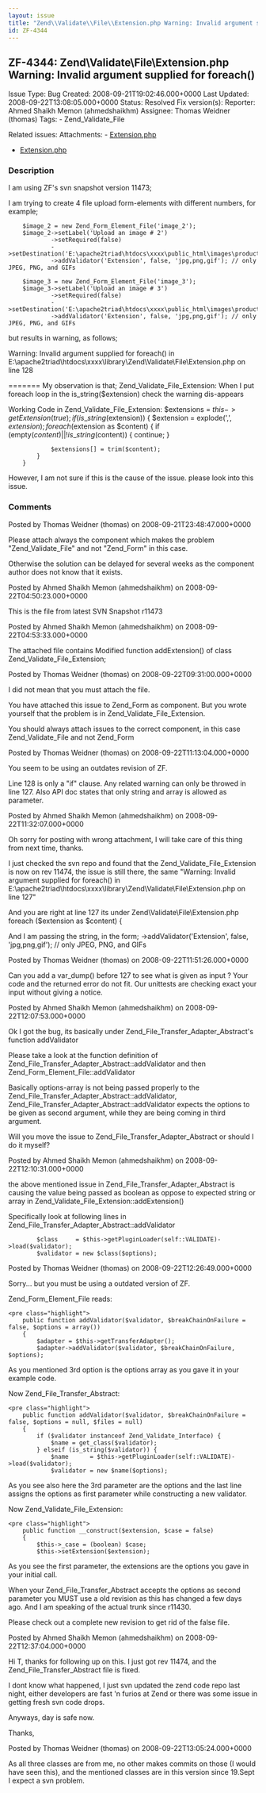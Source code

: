 ```yaml
---
layout: issue
title: "Zend\\Validate\\File\\Extension.php Warning: Invalid argument supplied for foreach()"
id: ZF-4344
---
```


ZF-4344: Zend\\Validate\\File\\Extension.php Warning: Invalid argument supplied for foreach()
---------------------------------------------------------------------------------------------

 Issue Type: Bug Created: 2008-09-21T19:02:46.000+0000 Last Updated: 2008-09-22T13:08:05.000+0000 Status: Resolved Fix version(s):
 Reporter:  Ahmed Shaikh Memon (ahmedshaikhm)  Assignee:  Thomas Weidner (thomas)  Tags: - Zend\_Validate\_File

 Related issues:
 Attachments: - [Extension.php](/issues/secure/attachment/11549/Extension.php)
- [Extension.php](/issues/secure/attachment/11548/Extension.php)

### Description

I am using ZF's svn snapshot version 11473;

I am trying to create 4 file upload form-elements with different numbers, for example;


        $image_2 = new Zend_Form_Element_File('image_2');
        $image_2->setLabel('Upload an image # 2')
                ->setRequired(false)
                ->setDestination('E:\apache2triad\htdocs\xxxx\public_html\images\products')
                ->addValidator('Extension', false, 'jpg,png,gif'); // only JPEG, PNG, and GIFs

        $image_3 = new Zend_Form_Element_File('image_3');
        $image_3->setLabel('Upload an image # 3')
                ->setRequired(false)
                ->setDestination('E:\apache2triad\htdocs\xxxx\public_html\images\products')
                ->addValidator('Extension', false, 'jpg,png,gif'); // only JPEG, PNG, and GIFs


but results in warning, as follows;

Warning: Invalid argument supplied for foreach() in E:\\apache2triad\\htdocs\\xxxx\\library\\Zend\\Validate\\File\\Extension.php on line 128

======= My observation is that; Zend\_Validate\_File\_Extension: When I put foreach loop in the is\_string($extension) check the warning dis-appears

Working Code in Zend\_Validate\_File\_Extension: $extensions = $this->getExtension(true); if (is\_string($extension)) { $extension = explode(',', $extension); foreach ($extension as $content) { if (empty($content) || !is\_string($content)) { continue; }


                $extensions[] = trim($content);
            }
        }


However, I am not sure if this is the cause of the issue. please look into this issue.





### Comments

Posted by Thomas Weidner (thomas) on 2008-09-21T23:48:47.000+0000

Please attach always the component which makes the problem "Zend\_Validate\_File" and not "Zend\_Form" in this case.

Otherwise the solution can be delayed for several weeks as the component author does not know that it exists.





Posted by Ahmed Shaikh Memon (ahmedshaikhm) on 2008-09-22T04:50:23.000+0000

This is the file from latest SVN Snapshot r11473





Posted by Ahmed Shaikh Memon (ahmedshaikhm) on 2008-09-22T04:53:33.000+0000

The attached file contains Modified function addExtension() of class Zend\_Validate\_File\_Extension;





Posted by Thomas Weidner (thomas) on 2008-09-22T09:31:00.000+0000

I did not mean that you must attach the file.

You have attached this issue to Zend\_Form as component. But you wrote yourself that the problem is in Zend\_Validate\_File\_Extension.

You should always attach issues to the correct component, in this case Zend\_Validate\_File and not Zend\_Form





Posted by Thomas Weidner (thomas) on 2008-09-22T11:13:04.000+0000

You seem to be using an outdates revision of ZF.

Line 128 is only a "if" clause. Any related warning can only be throwed in line 127. Also API doc states that only string and array is allowed as parameter.





Posted by Ahmed Shaikh Memon (ahmedshaikhm) on 2008-09-22T11:32:07.000+0000

Oh sorry for posting with wrong attachment, I will take care of this thing from next time, thanks.

I just checked the svn repo and found that the Zend\_Validate\_File\_Extension is now on rev 11474, the issue is still there, the same "Warning: Invalid argument supplied for foreach() in E:\\apache2triad\\htdocs\\xxxx\\library\\Zend\\Validate\\File\\Extension.php on line 127"

And you are right at line 127 its under Zend\\Validate\\File\\Extension.php foreach ($extension as $content) {

And I am passing the string, in the form; ->addValidator('Extension', false, 'jpg,png,gif'); // only JPEG, PNG, and GIFs





Posted by Thomas Weidner (thomas) on 2008-09-22T11:51:26.000+0000

Can you add a var\_dump() before 127 to see what is given as input ? Your code and the returned error do not fit. Our unittests are checking exact your input without giving a notice.





Posted by Ahmed Shaikh Memon (ahmedshaikhm) on 2008-09-22T12:07:53.000+0000

Ok I got the bug, its basically under Zend\_File\_Transfer\_Adapter\_Abstract's function addValidator

Please take a look at the function definition of Zend\_File\_Transfer\_Adapter\_Abstract::addValidator and then Zend\_Form\_Element\_File::addValidator

Basically options-array is not being passed properly to the Zend\_File\_Transfer\_Adapter\_Abstract::addValidator, Zend\_File\_Transfer\_Adapter\_Abstract::addValidator expects the options to be given as second argument, while they are being coming in third argument.

Will you move the issue to Zend\_File\_Transfer\_Adapter\_Abstract or should I do it myself?





Posted by Ahmed Shaikh Memon (ahmedshaikhm) on 2008-09-22T12:10:31.000+0000

the above mentioned issue in Zend\_File\_Transfer\_Adapter\_Abstract is causing the value being passed as boolean as oppose to expected string or array in Zend\_Validate\_File\_Extension::addExtension()

Specifically look at following lines in Zend\_File\_Transfer\_Adapter\_Abstract::addValidator


            $class     = $this->getPluginLoader(self::VALIDATE)->load($validator);
            $validator = new $class($options);






Posted by Thomas Weidner (thomas) on 2008-09-22T12:26:49.000+0000

Sorry... but you must be using a outdated version of ZF.

Zend\_Form\_Element\_File reads:


    <pre class="highlight">
        public function addValidator($validator, $breakChainOnFailure = false, $options = array())
        {
            $adapter = $this->getTransferAdapter();
            $adapter->addValidator($validator, $breakChainOnFailure, $options);


As you mentioned 3rd option is the options array as you gave it in your example code.

Now Zend\_File\_Transfer\_Abstract:


    <pre class="highlight">
        public function addValidator($validator, $breakChainOnFailure = false, $options = null, $files = null)
        {
            if ($validator instanceof Zend_Validate_Interface) {
                $name = get_class($validator);
            } elseif (is_string($validator)) {
                $name      = $this->getPluginLoader(self::VALIDATE)->load($validator);
                $validator = new $name($options);


As you see also here the 3rd parameter are the options and the last line assigns the options as first parameter while constructing a new validator.

Now Zend\_Validate\_File\_Extension:


    <pre class="highlight">
        public function __construct($extension, $case = false)
        {
            $this->_case = (boolean) $case;
            $this->setExtension($extension);


As you see the first parameter, the extensions are the options you gave in your initial call.

When your Zend\_File\_Transfer\_Abstract accepts the options as second parameter you MUST use a old revision as this has changed a few days ago. And I am speaking of the actual trunk since r11430.

Please check out a complete new revision to get rid of the false file.





Posted by Ahmed Shaikh Memon (ahmedshaikhm) on 2008-09-22T12:37:04.000+0000

Hi T, thanks for following up on this. I just got rev 11474, and the Zend\_File\_Transfer\_Abstract file is fixed.

I dont know what happened, I just svn updated the zend code repo last night, either developers are fast 'n furios at Zend or there was some issue in getting fresh svn code drops.

Anyways, day is safe now.

Thanks,





Posted by Thomas Weidner (thomas) on 2008-09-22T13:05:24.000+0000

As all three classes are from me, no other makes commits on those (I would have seen this), and the mentioned classes are in this version since 19.Sept I expect a svn problem.
